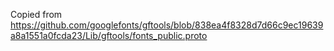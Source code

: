 Copied from https://github.com/googlefonts/gftools/blob/838ea4f8328d7d66c9ec19639a8a1551a0fcda23/Lib/gftools/fonts_public.proto
